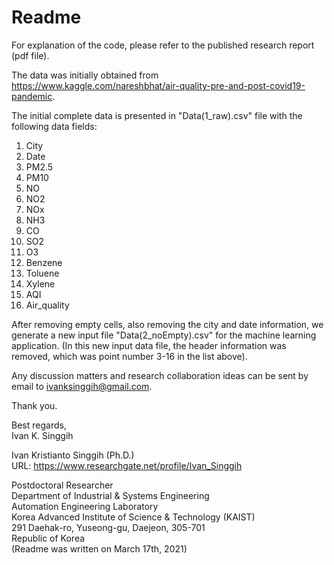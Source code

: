 # Readme

For explanation of the code, please refer to the published research report (pdf file).

The data was initially obtained from https://www.kaggle.com/nareshbhat/air-quality-pre-and-post-covid19-pandemic.

The initial complete data is presented in "Data(1_raw).csv" file with the following data fields:
1. City
2. Date
3. PM2.5
4. PM10
5. NO
6. NO2
7. NOx
8. NH3
9. CO
10. SO2
11. O3
12. Benzene
13. Toluene
14. Xylene
15. AQI
16. Air_quality

After removing empty cells, also removing the city and date information, we generate a new input file "Data(2_noEmpty).csv" for the machine learning application.
(In this new input data file, the header information was removed, which was point number 3-16 in the list above). 

Any discussion matters and research collaboration ideas can be sent by email to ivanksinggih@gmail.com.

Thank you.  

Best regards,  
Ivan K. Singgih
  
Ivan Kristianto Singgih (Ph.D.)  
URL: https://www.researchgate.net/profile/Ivan_Singgih

Postdoctoral Researcher  
Department of Industrial & Systems Engineering  
Automation Engineering Laboratory  
Korea Advanced Institute of Science & Technology (KAIST)  
291 Daehak-ro, Yuseong-gu, Daejeon, 305-701  
Republic of Korea  
(Readme was written on March 17th, 2021)
